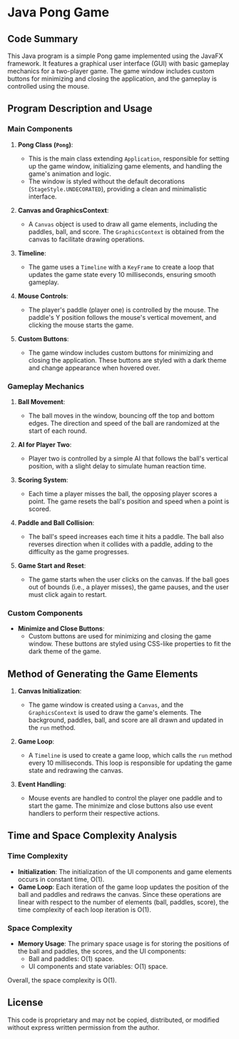 # Java Pong Game

## Code Summary

This Java program is a simple Pong game implemented using the JavaFX framework. It features a graphical user interface (GUI) with basic gameplay mechanics for a two-player game. The game window includes custom buttons for minimizing and closing the application, and the gameplay is controlled using the mouse.

## Program Description and Usage

### Main Components

1. **Pong Class (`Pong`)**:
   - This is the main class extending `Application`, responsible for setting up the game window, initializing game elements, and handling the game's animation and logic.
   - The window is styled without the default decorations (`StageStyle.UNDECORATED`), providing a clean and minimalistic interface.

2. **Canvas and GraphicsContext**:
   - A `Canvas` object is used to draw all game elements, including the paddles, ball, and score. The `GraphicsContext` is obtained from the canvas to facilitate drawing operations.

3. **Timeline**:
   - The game uses a `Timeline` with a `KeyFrame` to create a loop that updates the game state every 10 milliseconds, ensuring smooth gameplay.

4. **Mouse Controls**:
   - The player's paddle (player one) is controlled by the mouse. The paddle's Y position follows the mouse's vertical movement, and clicking the mouse starts the game.

5. **Custom Buttons**:
   - The game window includes custom buttons for minimizing and closing the application. These buttons are styled with a dark theme and change appearance when hovered over.

### Gameplay Mechanics

1. **Ball Movement**:
   - The ball moves in the window, bouncing off the top and bottom edges. The direction and speed of the ball are randomized at the start of each round.

2. **AI for Player Two**:
   - Player two is controlled by a simple AI that follows the ball's vertical position, with a slight delay to simulate human reaction time.

3. **Scoring System**:
   - Each time a player misses the ball, the opposing player scores a point. The game resets the ball's position and speed when a point is scored.

4. **Paddle and Ball Collision**:
   - The ball's speed increases each time it hits a paddle. The ball also reverses direction when it collides with a paddle, adding to the difficulty as the game progresses.

5. **Game Start and Reset**:
   - The game starts when the user clicks on the canvas. If the ball goes out of bounds (i.e., a player misses), the game pauses, and the user must click again to restart.

### Custom Components

- **Minimize and Close Buttons**:
  - Custom buttons are used for minimizing and closing the game window. These buttons are styled using CSS-like properties to fit the dark theme of the game.

## Method of Generating the Game Elements

1. **Canvas Initialization**:
   - The game window is created using a `Canvas`, and the `GraphicsContext` is used to draw the game's elements. The background, paddles, ball, and score are all drawn and updated in the `run` method.

2. **Game Loop**:
   - A `Timeline` is used to create a game loop, which calls the `run` method every 10 milliseconds. This loop is responsible for updating the game state and redrawing the canvas.

3. **Event Handling**:
   - Mouse events are handled to control the player one paddle and to start the game. The minimize and close buttons also use event handlers to perform their respective actions.

## Time and Space Complexity Analysis

### Time Complexity

- **Initialization**: The initialization of the UI components and game elements occurs in constant time, O(1).
- **Game Loop**: Each iteration of the game loop updates the position of the ball and paddles and redraws the canvas. Since these operations are linear with respect to the number of elements (ball, paddles, score), the time complexity of each loop iteration is O(1).

### Space Complexity

- **Memory Usage**: The primary space usage is for storing the positions of the ball and paddles, the scores, and the UI components:
  - Ball and paddles: O(1) space.
  - UI components and state variables: O(1) space.

Overall, the space complexity is O(1).

## License

This code is proprietary and may not be copied, distributed, or modified without express written permission from the author.
